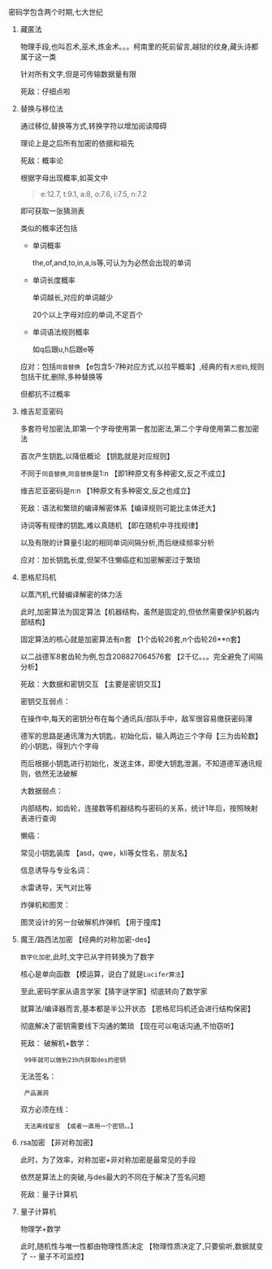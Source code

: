 密码学包含两个时期,七大世纪

1. 藏匿法

    物理手段,也叫忍术,巫术,炼金术。。。柯南里的死前留言,越狱的纹身,藏头诗都属于这一类

    针对所有文字,但是可传输数据量有限

    死敌：仔细点啦
2. 替换与移位法

    通过移位,替换等方式,转换字符以增加阅读障碍

    理论上是之后所有加密的依据和祖先

    死敌：概率论

    根据字母出现概率,如英文中
    >e:12.7, t:9.1, a:8, o:7.6, i:7.5, n:7.2

    即可获取一张猜测表

    类似的概率还包括
    - 单词概率 
    
        the,of,and,to,in,a,is等,可认为为必然会出现的单词

    - 单词长度概率

        单词越长,对应的单词越少

        20个以上字母对应的单词,不足百个

    - 单词语法规则概率

        如q后跟u,h后跟e等

    应对：包括`同音替换` 【e包含5-7种对应方式,以拉平概率】,经典的有`大密码`,规则包括干扰,删除,多种替换等

    但都抗不过概率
3. 维吉尼亚密码

    多套符号加密法,即第一个字母使用第一套加密法,第二个字母使用第二套加密法

    首次产生钥匙,以降低概论 【钥匙就是对应规则】

    不同于`同音替换`,`同音替换`是1:n 【即1种原文有多种密文,反之不成立】

    维吉尼亚密码是n:n 【1种原文有多种密文,反之也成立】

    死敌：语法和繁琐的编译解密体系【编译规则可能比主体还大】

    诗词等有规律的钥匙,难以真随机 【即在随机中寻找规律】

    以及有限的计算量引起的相同单词间隔分析,而后继续频率分析

    应对：加长钥匙长度,但架不住懒癌症和加密解密过于繁琐

4. 恩格尼玛机

    以蒸汽机,代替编译解密的体力活

    此时,加密算法为固定算法【机器结构，虽然是固定的,但依然需要保护机器内部结构】

    固定算法的核心就是加密算法有n套 【1个齿轮26套,n个齿轮26**n套】

    以二战德军8套齿轮为例,包含208827064576套 【2千亿。。。完全避免了间隔分析】


    死敌：大数据和密钥交互  【主要是密钥交互】

    密钥交互弱点：

    在操作中,每天的密钥分布在每个通讯兵/部队手中，敌军很容易缴获密码薄

    德军的思路是通讯薄为大钥匙，初始化后，输入两边三个字母【三为齿轮数】的小钥匙，得到六个字母

    而后根据小钥匙进行初始化，发送主体，即使大钥匙泄漏，不知道德军通讯规则，依然无法破解 

    大数据弱点：

    内部结构，如齿轮，连接数等机器结构与密码的关系，统计1年后，按照映射表进行查询

    懒癌：

    常见小钥匙装库 【asd，qwe，kli等女性名，朋友名】

    信息诱导与专业名词：

    水雷诱导，天气对比等

    炸弹机和图灵：

    图灵设计的另一台破解机炸弹机 【用于撞库】
5. 魔王/路西法加密   【经典的对称加密-des】 

    `数字化加密`,此时,文字已从字符转换为了数字

    核心是单向函数 【模运算，说白了就是`Lucifer算法`】

    至此,密码学家从语言学家【猜字谜学家】彻底转向了数学家

    就算法/编译器而言,基本都是半公开状态 【恩格尼玛机还会进行结构保密】

    彻底解决了密钥需要线下沟通的繁琐 【现在可以电话沟通,不怕窃听】

    死敌：
    破解机+数学：

        99年就可以做到23h内获取des的密钥
    
    无法签名：

        产品漏洞

    双方必须在线：

        无法离线留言 【或者一直用一个密钥。。】

6. rsa加密  【非对称加密】 

    此时，为了效率，对称加密+非对称加密是最常见的手段

    依然是算法上的突破,与des最大的不同在于解决了签名问题

    死敌：量子计算机
7. 量子计算机

    物理学+数学

    此时,随机性与唯一性都由物理性质决定 【物理性质决定了,只要偷听,数据就变了 -- 量子不可监控】